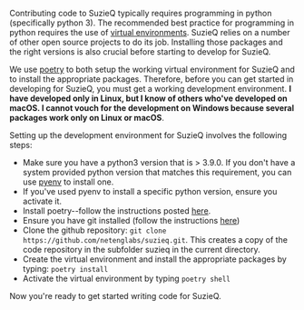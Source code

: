 Contributing code to SuzieQ typically requires programming in python (specifically python 3). The recommended best practice for programming in python requires the use of [virtual environments](https://realpython.com/python-virtual-environments-a-primer/). SuzieQ relies on a number of other open source projects to do its job. Installing those packages and the right versions is also crucial before starting to develop for SuzieQ.

We use [poetry](https://python-poetry.org/) to both setup the working virtual environment for SuzieQ and to install the appropriate packages. Therefore, before you can get started in developing for SuzieQ, you must get a working development environment. __I have developed only in Linux, but I know of others who've developed on macOS. I cannot vouch for the development on Windows because several packages work only on Linux or macOS__.

Setting up the development environment for SuzieQ involves the following steps:

* Make sure you have a python3 version that is > 3.9.0. If you don't have a system provided python version that matches this requirement, you can use [pyenv](https://realpython.com/intro-to-pyenv/) to install one.
* If you've used pyenv to install a specific python version, ensure you activate it.
* Install poetry--follow the instructions posted [here](https://python-poetry.org/docs/#installation).
* Ensure you have git installed (follow the instructions [here](https://git-scm.com/book/en/v2/Getting-Started-Installing-Git))
* Clone the github repository: ```git clone https://github.com/netenglabs/suzieq.git```. This creates a copy of the code repository in the subfolder suzieq in the current directory.
* Create the virtual environment and install the appropriate packages by typing: ```poetry install```
* Activate the virtual environment by typing ```poetry shell```

Now you're ready to get started writing code for SuzieQ.
